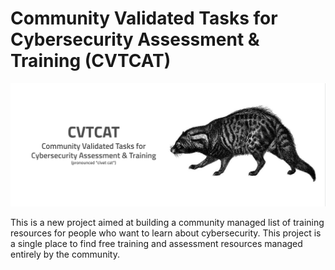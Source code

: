 # Community Validated Tasks for Cybersecurity Assessment & Training (CVTCAT)

![CVTCAT](CVTCAT-banner.png)

This is a new project aimed at building a community managed list of training resources for people who want to learn about cybersecurity.  This project is a single place to find free training and assessment resources managed entirely by the community.



